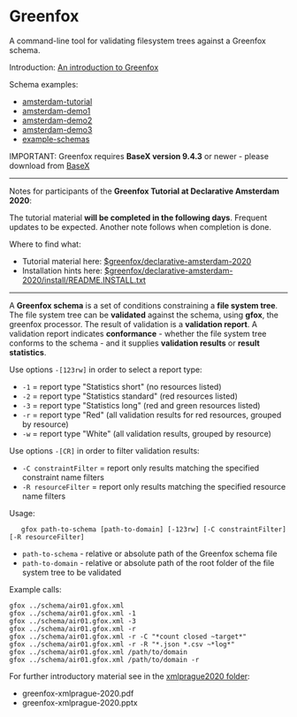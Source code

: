 # Greenfox
A command-line tool for validating filesystem trees against a Greenfox schema.

Introduction: [An introduction to Greenfox](declarative-amsterdam-2020/an-troduction-to-greenfox)

Schema examples:

- [amsterdam-tutorial](declarative-amsterdam-2020/schema)
- [amsterdam-demo1](declarative-amsterdam-2020/demo-constraint)
- [amsterdam-demo2](declarative-amsterdam-2020/demo-link)
- [amsterdam-demo3](declarative-amsterdam-2020/demo-mediatype)
- [example-schemas](example-schemas)

IMPORTANT: Greenfox requires **BaseX version 9.4.3** or newer - please download from [BaseX](https://basex.org/download/)

----------
Notes for participants of the **Greenfox Tutorial at Declarative Amsterdam 2020**:

The tutorial material **will be completed in the following days**. Frequent updates to be expected. Another note follows when completion is done.

Where to find what:

- Tutorial material here: [$greenfox/declarative-amsterdam-2020](declarative-amsterdam-2020)
- Installation hints here: [$greenfox/declarative-amsterdam-2020/install/README.INSTALL.txt](https://raw.githubusercontent.com/hrennau/greenfox/master/declarative-amsterdam-2020/install/README.INSTALL.txt)
----------



A **Greenfox schema** is a set of conditions constraining a **file system tree**. 
The file system tree can be **validated** against the schema, using **gfox**, the greenfox processor. 
The result of validation is a **validation report**. A validation report indicates **conformance** - 
whether the file system tree conforms to the schema - and it supplies **validation results** or **result statistics**. 

Use options `-[123rw]` in order to select a report type:

- `-1` = report type "Statistics short" (no resources listed)
- `-2` = report type "Statistics standard" (red resources listed)
- `-3` = report type "Statistics long" (red and green resources listed)
- `-r` = report type "Red" (all validation results for red resources, grouped by resource) 
- `-w` = report type "White" (all validation results, grouped by resource)

Use options `-[CR]` in order to filter validation results:

- `-C constraintFilter` = report only results matching the specified constraint name filters
- `-R resourceFilter`   = report only results matching the specified resource name filters

Usage:

```
   gfox path-to-schema [path-to-domain] [-123rw] [-C constraintFilter] [-R resourceFilter]
```

- `path-to-schema` - relative or absolute path of the Greenfox schema file
- `path-to-domain` - relative or absolute path of the root folder of the file system tree to be validated

Example calls:
```
gfox ../schema/air01.gfox.xml
gfox ../schema/air01.gfox.xml -1
gfox ../schema/air01.gfox.xml -3
gfox ../schema/air01.gfox.xml -r
gfox ../schema/air01.gfox.xml -r -C "*count closed ~target*"
gfox ../schema/air01.gfox.xml -r -R "*.json *.csv ~*log*"
gfox ../schema/air01.gfox.xml /path/to/domain
gfox ../schema/air01.gfox.xml /path/to/domain -r
```

For further introductory material see in the [xmlprague2020 folder](documentation/xmlprague-2020):

- greenfox-xmlprague-2020.pdf
- greenfox-xmlprague-2020.pptx





